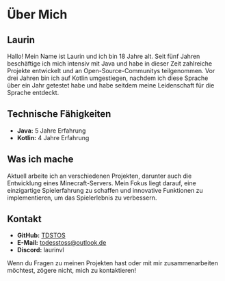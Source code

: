 <!-- 27.04.2024 -->

# Über Mich

## Laurin

Hallo! Mein Name ist Laurin und ich bin 18 Jahre alt. Seit fünf Jahren beschäftige ich mich intensiv mit Java und habe in dieser Zeit zahlreiche Projekte entwickelt und an Open-Source-Communitys teilgenommen. Vor drei Jahren bin ich auf Kotlin umgestiegen, nachdem ich diese Sprache über ein Jahr getestet habe und habe seitdem meine Leidenschaft für die Sprache entdeckt.

## Technische Fähigkeiten

- **Java:** 5 Jahre Erfahrung
- **Kotlin:** 4 Jahre Erfahrung

## Was ich mache

Aktuell arbeite ich an verschiedenen Projekten, darunter auch die Entwicklung eines Minecraft-Servers. Mein Fokus liegt darauf, eine einzigartige Spielerfahrung zu schaffen und innovative Funktionen zu implementieren, um das Spielerlebnis zu verbessern.

## Kontakt

- **GitHub:** [TDSTOS](https://github.com/TDSTOS)
- **E-Mail:** [todesstoss@outlook.de](mailto:todesstoss@outlook.de)
- **Discord:** laurinvl

Wenn du Fragen zu meinen Projekten hast oder mit mir zusammenarbeiten möchtest, zögere nicht, mich zu kontaktieren!
